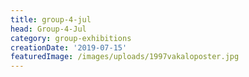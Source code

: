 ```yaml
---
title: group-4-jul
head: Group-4-Jul
category: group-exhibitions
creationDate: '2019-07-15'
featuredImage: /images/uploads/1997vakaloposter.jpg
---
```


